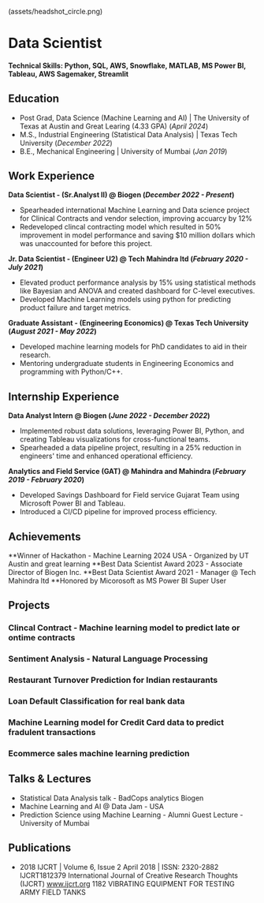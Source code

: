 (assets/headshot_circle.png)
# Data Scientist

#### Technical Skills: Python, SQL, AWS, Snowflake, MATLAB, MS Power BI, Tableau, AWS Sagemaker, Streamlit

## Education
- Post Grad, Data Science (Machine Learning and AI) | The University of Texas at Austin and Great Learing  (4.33 GPA) (_April 2024_)								       		
- M.S., Industrial Engineering (Statistical Data Analysis)	| Texas Tech University  (_December 2022_)	 			        		
- B.E., Mechanical Engineering | University of Mumbai (_Jan 2019_)

## Work Experience
**Data Scientist - (Sr.Analyst II) @ Biogen (_December 2022 - Present_)**
- Spearheaded international Machine Learning and Data science project for Clinical Contracts and vendor selection, improving accuarcy by 12%
- Redeveloped clincal contracting model which resulted in 50% improvement in model performance and saving $10 million dollars which was unaccounted for before this project.

**Jr. Data Scientist - (Engineer U2) @ Tech Mahindra ltd (_February 2020 - July 2021_)**
- Elevated product performance analysis by 15% using statistical methods like Bayesian and ANOVA and created dashboard for C-level executives.
- Developed Machine Learning models using python for predicting product failure and target metrics.

**Graduate Assistant - (Engineering Economics) @ Texas Tech University (_August 2021 - May 2022_)**
- Developed machine learning models for PhD candidates to aid in their research.
- Mentoring undergraduate students in Engineering Economics and programming with Python/C++.

## Internship Experience

**Data Analyst Intern  @ Biogen (_June 2022 - December 2022_)**
- Implemented robust data solutions, leveraging Power BI, Python, and creating Tableau visualizations for cross-functional teams.
- Spearheaded a data pipeline project, resulting in a 25% reduction in engineers' time and enhanced operational efficiency.

**Analytics and Field Service (GAT)  @ Mahindra and Mahindra (_February 2019 - February 2020_)**
- Developed Savings Dashboard for Field service Gujarat Team using Microsoft Power BI and Tableau.
- Introduced a CI/CD pipeline for improved process efficiency.


## Achievements 

**Winner of Hackathon - Machine Learning 2024 USA - Organized by UT Austin and great learning
**Best Data Scientist Award 2023 - Associate Director of Biogen Inc.
**Best Data Scientist Award 2021 - Manager @ Tech Mahindra ltd
**Honored by Micorosoft as MS Power BI Super User


## Projects
### Clincal Contract - Machine learning model to predict late or ontime contracts
### Sentiment Analysis - Natural Language Processing
### Restaurant Turnover Prediction for Indian restaurants
### Loan Default Classification for real bank data
### Machine Learning model for Credit Card data to predict fradulent transactions
### Ecommerce sales machine learning prediction


## Talks & Lectures
- Statistical Data Analysis talk - BadCops analytics Biogen
- Machine Learning and AI @ Data Jam - USA
- Prediction Science using Machine Learning - Alumni Guest Lecture - University of Mumbai

## Publications
- 2018 IJCRT | Volume 6, Issue 2 April 2018 | ISSN: 2320-2882
IJCRT1812379 International Journal of Creative Research Thoughts (IJCRT) www.ijcrt.org 1182
VIBRATING EQUIPMENT FOR TESTING ARMY FIELD TANKS
